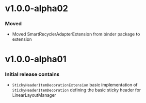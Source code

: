 # v1.0.0-alpha02

### Moved
* Moved SmartRecyclerAdapterExtension from binder package to extension

# v1.0.0-alpha01

### Initial release contains
* `StickyHeaderItemDecorationExtension` basic implementation of `StickyHeaderItemDecoration` defining the basic sticky header for LinearLayoutManager